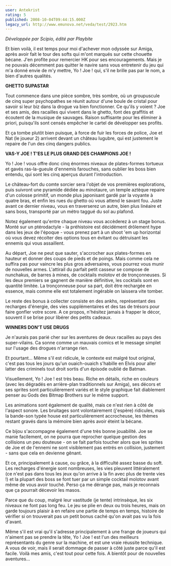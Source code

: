 ```yaml
---
user: Antekrist
rating: 5
published: 2008-10-04T09:44:15.000Z
legacy_url: http://www.emunova.net/veda/test/2923.htm
---
```

_Développée par Scipio, édité par Playbite_  

  

Et bien voilà, il est temps pour moi d'achever mon odyssée sur Amiga, après avoir fait le tour des softs qui m'ont marqués sur cette chouette bécane. J'en profite pour remercier HK pour ses encouragements. Mais je ne pouvais décemment pas quitter le navire sans vous entretenir du jeu qui m'a donné envie de m'y mettre, Yo ! Joe ! qui, s'il ne brille pas par le nom, a bien d'autres qualités.  

  

**GHETTO SUPASTAR**  

Tout commence dans une pièce sombre, très sombre, où un groupuscule de cinq super psychopathes se réunit autour d'une boule de cristal pour savoir si leur biz dans la drogue va bien fonctionner. Ce qu'ils y voient ? Joe et ses amis, des racailles qui vivent dans le ghetto, font des graffitis et écoutent de la musique de sauvages. Raison suffisante pour les éliminer à priori, puisqu'ils sont censés empêcher le cartel de développer ses profits.  

Et ça tombe plutôt bien puisque, à force de fuir les forces de police, Joe et Nat (le joueur 2) arrivent devant un château lugubre, qui est justement le repaire de l'un des cinq dangers publics.  

  

**VAS-Y JOE ! T'ES LE PLUS GRAND DES CHAMPIONS JOE !**  

Yo ! Joe ! vous offre donc cinq énormes niveaux de plates-formes tortueux et gavés ras-la-gueule d'ennemis farouches, sans oublier les boss bien entendu, qui sont les cinq aperçus durant l'introduction.  

Le château-fort du comte sorcier sera l'objet de vos premières explorations, puis suivront une pyramide dédiée au minotaure, un temple aztèque repaire d'un colosse primitif, un monde plus japonisant gardé par la voyante à quatre bras, et enfin les rues du ghetto où vous attend le savant fou. Juste avant ce dernier niveau, vous en traverserez un autre, bien plus linéaire et sans boss, transporté par un métro taggué du sol au plafond.  

Notez également qu'entre chaque niveau vous accèderez à un stage bonus. Monté sur un ptérodactyle - la préhistoire est décidément drôlement hype dans les jeux de l'époque - vous prenez part à un shoot 'em up horizontal où vous devez récolter des options tous en évitant ou détruisant les ennemis qui vous assaillent.  

Au départ, Joe ne peut que sauter, s'accrocher aux plates-formes en hauteur et donner des coups de pieds et de poings. Mais comme cela ne suffira pas pour vaincre les plus gros adversaires, vous pourrez vous munir de nouvelles armes. L'attirail du parfait petit casseur se compose de nunchakus, de barres à mines, de cocktails molotov et de tronçonneuses. Si les deux premiers se gagnent de manière définitive, les cocktails sont en quantité limitée. La tronçonneuse pour sa part, doit être rechargée en essence, mais comme elle est totalement ingérable on laissera vite tomber.  

Le reste des bonus à collecter consiste en des ankhs, représentant des recharges d'énergie, des vies supplémentaires et des tas de trésors pour faire gonfler votre score. A ce propos, n'hésitez jamais à frapper le décor, souvent il se brise pour libérer des petits cadeaux.  

  

**WINNERS DON'T USE DRUGS**  

Je n'aurais pas parié cher sur les aventures de deux racailles au pays des super-vilains. Ca sonne comme un mauvais comics et le message simplet sur l'usage des drogues n'arrange rien.  

Et pourtant... Même s'il est ridicule, le contexte est malgré tout original, c'est pas tous les jours qu'un ouaich-ouaich s'habille en Elvis pour aller latter des criminels tout droit sortis d'un épisode oublié de Batman.  

Visuellement, Yo ! Joe ! est très beau. Riche en détails, riche en couleurs (avec les dégradés en arrière-plan traditionnels sur Amiga), ses décors et ses sprites sont particulièrement variés et le style graphique fait diablement penser au Gods des Bitmap Brothers sur le même support.  

Les animations sont également de qualité, mais ce n'est rien à côté de l'aspect sonore. Les bruitages sont volontairement (j'espère) ridicules, mais la bande-son typée house est particulièrement accrocheuse, les thèmes restant gravés dans la mémoire bien après avoir éteint la bécane.  

Ce bijou s'accompagne également d'une très bonne jouabilité. Joe se manie facilement, on ne pourra que reprocher quelque gestion des collisions un peu douteuse - on se fait parfois toucher alors que les sprites de Joe et de l'ennemi ne sont visiblement pas entrés en collision, justement - sans que cela en devienne gênant.  

Et ce, principalement à cause, ou grâce, à la difficulté assez basse du soft. Les recharges d'énergie sont nombreuses, les vies pleuvent littéralement (ce n'est pas dans tous les jeux qu'on arrive à la fin avec plus de trente vies !) et la plupart des boss se font tuer par un simple cocktail molotov avant même de vous avoir touché. Perso ça me dérange pas, mais je reconnais que ça pourrait décevoir les masos.  

Parce que du coup, malgré leur vastitude (je tente) intrinsèque, les six niveaux ne font pas long feu. Le jeu se plie en deux ou trois heures, mais on garde toujours plaisir à en refaire une partie de temps en temps, histoire de vérifier si on trouverait pas un petit bonus caché qu'on avait pas vu la fois d'avant.  

  

Même s'il est vrai qu'il s'adresse principalement à une frange de joueurs qui n'aiment pas se prendre la tête, Yo ! Joe ! est l'un des meilleurs représentants du genre sur la machine, et est une vraie réussite technique. A vous de voir, mais il serait dommage de passer à côté juste parce qu'il est facile. Voilà mes amis, c'est tout pour cette fois. A bientôt pour de nouvelles aventures...